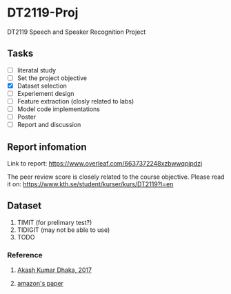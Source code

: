 # DT2119-Proj
DT2119 Speech and Speaker Recognition Project

## Tasks
- [ ] literatal study
- [ ] Set the project objective
- [x] Dataset selection 
- [ ] Experiement design
- [ ] Feature extraction (closly related to labs)
- [ ] Model code implementations
- [ ] Poster
- [ ] Report and discussion

## Report infomation
Link to report:
https://www.overleaf.com/6637372248xzbwwqpjpdzj

The peer review score is closely related to the course objective.
Please read it on:
https://www.kth.se/student/kurser/kurs/DT2119?l=en

## Dataset
1. TIMIT  (for prelimary test?)
2. TIDIGIT (may not be able to use)
3. TODO

### Reference
1. [Akash Kumar Dhaka, 2017](http://www.speech.kth.se/glu2017/papers/GLU2017_paper_5.pdf)

2. [amazon's paper](https://arxiv.org/pdf/1904.01624.pdf)
